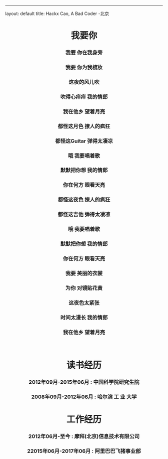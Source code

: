 ---
layout: default
title: Hackx Cao, A Bad Coder
-北京

<h1><center>我要你</center></h1>
<h3><center>我要 你在我身旁</center></h3>
<h3><center>我要 你为我梳妆</center></h3>
<h3><center>这夜的风儿吹</center></h3>
<h3><center>吹得心痒痒 我的情郎</center></h3>
<h3><center>我在他乡 望着月亮</center></h3>
<h3><center>都怪这月色 撩人的疯狂</center></h3>
<h3><center>都怪这Guitar 弹得太凄凉</center></h3>
<h3><center>哦 我要唱着歌</center></h3>
<h3><center>默默把你想 我的情郎</center></h3>
<h3><center>你在何方 眼看天亮</center></h3>
<h3><center>都怪这夜色 撩人的疯狂</center></h3>
<h3><center>都怪这吉他 弹得太凄凉</center></h3>
<h3><center>哦 我要唱着歌</center></h3>
<h3><center>默默把你想 我的情郎</center></h3>
<h3><center>你在何方 眼看天亮</center></h3>
<h3><center>我要 美丽的衣裳</center></h3>
<h3><center>为你 对镜贴花黄</center></h3>
<h3><center>这夜色太紧张</center></h3>
<h3><center>时间太漫长 我的情郎</center></h3>
<h3><center>我在他乡 望着月亮</center></h3>

<br/>

<h1><center>读书经历</center></h1>
<h3><center>2012年09月-2015年06月 : 中国科学院研究生院</center></h3>
<h3><center>2008年09月-2012年06月 : 哈尔滨 工 业 大学 </center></h3>

<h1><center>工作经历</center></h1>
<h3><center>2012年06月-至今 : 摩拜(北京)信息技术有限公司</center></h3>
<h3><center>22015年06月-2017年06月 : 阿里巴巴飞猪事业部 </center></h3>